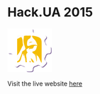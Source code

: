 # Hack.UA 2015
<img width=100 height=auto src='/img/UA.png'>

Visit the live website [here](http://jephron.github.io/HackUA2015)
